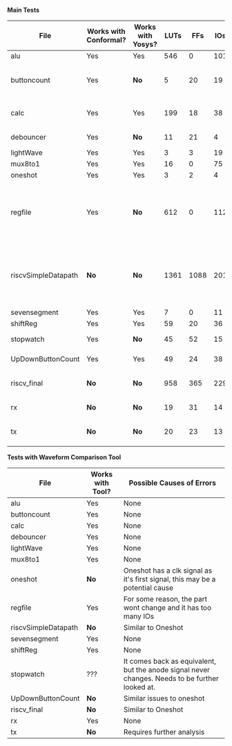 **Main Tests**

|     **File**     |**Works with Conformal?**|**Works with Yosys?**|**LUTs**|**FFs**|**IOs**|     **Other Components**     |               **Errors**                  |
|------------------|-------------------------|---------------------|--------|-------|-------|------------------------------|-------------------------------------------|
|      alu         |         Yes             |         Yes         |  546   |   0   |  101  |    **CARRY4:** 20            |    None                                   |
|   buttoncount    |         Yes             |       **No**        |   5    |   20  |   19  |    **BUFG:** 1 **CARRY4:** 4 | Has issues getting the proper led values  |
|      calc        |         Yes             |         Yes         |  199   |   18  |   38  |    **BUFG:** 1 **CARRY4:** 12 **MUXF7:** 3    |   None                   |
|    debouncer     |         Yes             |       **No**        |   11   |   21  |   4   |    **BUFG:** 1 **CARRY4:** 5 |    None                                   |
|    lightWave     |         Yes             |         Yes         |   3    |   3   |   19  |    **BUFG:** 1               |    None                                   |
|     mux8to1      |         Yes             |         Yes         |   16   |   0   |   75  |    **MUXF7:** 8              |    None                                   |
|     oneshot      |         Yes             |         Yes         |   3    |   2   |   4   |    **BUFG:** 1               |    None                                   |
|     regfile      |         Yes             |       **No**        |   612  |   0   |   112 |    **BUFG:** 12 **MUXF7:** 256 **MUXF8:** 128    | Writedata and the array of registers produce the wrong output |
| riscvSimpleDatapath |    **No**            |       **No**        |  1361  |  1088 |   201 |   **BUFG:** 1 **CARRY4:** 28 **MUXF7:** 258 **MUXF8:** 124    | Relies on regfile, which already doesn't work in Yosys         |
|   sevensegment   |         Yes             |         Yes         |   7    |   0   |   11  |    None                      |    None                                   |
|    shiftReg      |         Yes             |         Yes         |   59   |   20  |   36  |    **BUFG:** 1               |    None                                   |
|    stopwatch     |         Yes             |       **No**        |   45   |   52  |   15  |    **BUFG:** 1 **CARRY4:** 10|    None                                   |
| UpDownButtonCount|         Yes             |         Yes         |   49   |   24  |   38  |    **BUFG:** 1 **CARRY4:** 12|    None                                   |
| riscv_final      |         **No**          |    **No**           |   958  |   365 |   229 |  **LUTRAM:** 48  **BUFG:** 1 | 33 Outputs and 136 FFs are incorrect      |
| rx               |         **No**          |    **No**           |   19   |   31  |   14  |   **BUFG:** 1                | 6 FFs are unequivalent                    |
| tx               |         **No**          |    **No**           |   20   |   23  |   13  |   **BUFG:** 1                |    3 FFs are not Equivalent               |


**Tests with Waveform Comparison Tool**

|     **File**     | **Works with Tool?** |               **Possible Causes of Errors**                  |
|------------------|----------------------|--------------------------------------------------------------|
|        alu       |          Yes         |                       None                                   |
| buttoncount      |          Yes         |                       None                                   |
| calc             |          Yes         |                       None                                   |
| debouncer        |          Yes         |                       None                                   |
| lightWave        |          Yes         |                       None                                   |
| mux8to1          |          Yes         |                       None                                   |
| oneshot          |          **No**      |  Oneshot has a clk signal as it's first signal, this may be a potential cause |
| regfile          |          Yes         |  For some reason, the part wont change and it has too many IOs  |
| riscvSimpleDatapath |       **No**      |    Similar to Oneshot                                        |
| sevensegment     |          Yes         |                       None                                   |
| shiftReg         |          Yes         |                       None                                   |
|  stopwatch       |          ???         | It comes back as equivalent, but the anode signal never changes. Needs to be further looked at. |
| UpDownButtonCount |     **No**          |      Similar issues to oneshot                               |
| riscv_final      |  **No**              |     Similar to Oneshot                                       |
|   rx             |          Yes         |                       None                                   |
|   tx             |       **No**         |    Requires further analysis                                 |